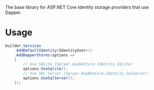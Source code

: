 The base library for ASP.NET Core Identity storage providers that use Dapper.

# Usage

```csharp
builder.Services
    .AddDefaultIdentity<IdentityUser>()
    .AddDapperStores(options => 
    {
        // Use SQLite (Spryer.AspNetCore.Identity.Sqlite)
        options.UseSqlite();
        // Use SQL Server (Spryer.AspNetCore.Identity.SqlServer)
        options.UseSqlServer();
    });
```
